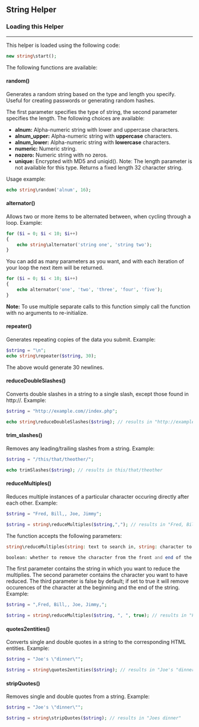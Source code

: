 ## String Helper

### Loading this Helper

------

This helper is loaded using the following code:

```php
new string\start();
```

The following functions are available:

#### random()

Generates a random string based on the type and length you specify. Useful for creating passwords or generating random hashes.

The first parameter specifies the type of string, the second parameter specifies the length. The following choices are available:

* <b>alnum:</b>  Alpha-numeric string with lower and uppercase characters.
* <b>alnum_upper:</b> Alpha-numeric string with **uppercase** characters.
* <b>alnum_lower:</b> Alpha-numeric string with **lowercase** characters.
* <b>numeric:</b>  Numeric string.
* <b>nozero:</b>  Numeric string with no zeros.
* <b>unique:</b>  Encrypted with MD5 and uniqid(). Note: The length parameter is not available for this type. Returns a fixed length 32 character string.

Usage example:

```php
echo string\random('alnum', 16);
```

#### alternator()

Allows two or more items to be alternated between, when cycling through a loop. Example:

```php
for ($i = 0; $i < 10; $i++)
{
    echo string\alternator('string one', 'string two');
}
```

You can add as many parameters as you want, and with each iteration of your loop the next item will be returned.

```php
for ($i = 0; $i < 10; $i++)
{
    echo alternator('one', 'two', 'three', 'four', 'five');
}
```

**Note:** To use multiple separate calls to this function simply call the function with no arguments to re-initialize.

#### repeater()

Generates repeating copies of the data you submit. Example:

```php
$string = "\n";
echo string\repeater($string, 30);
```

The above would generate 30 newlines.

#### reduceDoubleSlashes()

Converts double slashes in a string to a single slash, except those found in http://. Example:

```php
$string = "http://example.com//index.php";

echo string\reduceDoubleSlashes($string); // results in "http://example.com/index.php"
```

#### trim_slashes()

Removes any leading/trailing slashes from a string. Example:

```php
$string = "/this/that/theother/";

echo trimSlashes($string); // results in this/that/theother
```

#### reduceMultiples()

Reduces multiple instances of a particular character occuring directly after each other. Example:

```php
$string = "Fred, Bill,, Joe, Jimmy";

$string = string\reduceMultiples($string,","); // results in "Fred, Bill, Joe, Jimmy"
```

The function accepts the following parameters:

```php
string\reduceMultiples(string: text to search in, string: character to reduce, 

boolean: whether to remove the character from the front and end of the string)
```

The first parameter contains the string in which you want to reduce the multiplies. The second parameter contains the character you want to have reduced. The third parameter is false by default; if set to true it will remove occurences of the character at the beginning and the end of the string. Example:

```php
$string = ",Fred, Bill,, Joe, Jimmy,";

$string = string\reduceMultiples($string, ", ", true); // results in "Fred, Bill, Joe, Jimmy"
```

#### quotes2entities()

Converts single and double quotes in a string to the corresponding HTML entities. Example:

```php
$string = "Joe's \"dinner\"";

$string = string\quotes2entities($string); // results in "Joe's "dinner""
```

#### stripQuotes()

Removes single and double quotes from a string. Example:

```php
$string = "Joe's \"dinner\"";

$string = string\stripQuotes($string); // results in "Joes dinner"
```